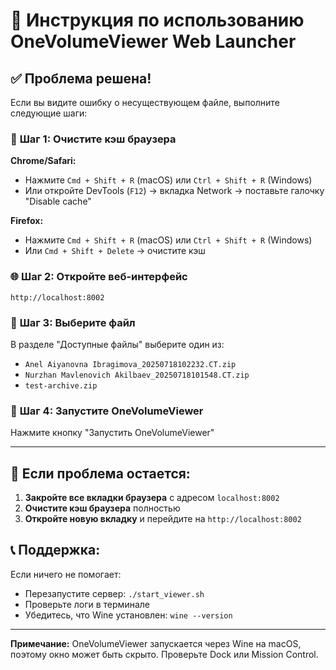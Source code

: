# 🚀 Инструкция по использованию OneVolumeViewer Web Launcher

## ✅ **Проблема решена!**

Если вы видите ошибку о несуществующем файле, выполните следующие шаги:

### 🔄 **Шаг 1: Очистите кэш браузера**

**Chrome/Safari:**
- Нажмите `Cmd + Shift + R` (macOS) или `Ctrl + Shift + R` (Windows)
- Или откройте DevTools (`F12`) → вкладка Network → поставьте галочку "Disable cache"

**Firefox:**
- Нажмите `Cmd + Shift + R` (macOS) или `Ctrl + Shift + R` (Windows)
- Или `Cmd + Shift + Delete` → очистите кэш

### 🌐 **Шаг 2: Откройте веб-интерфейс**

```
http://localhost:8002
```

### 📁 **Шаг 3: Выберите файл**

В разделе "Доступные файлы" выберите один из:
- `Anel Aiyanovna Ibragimova_20250718102232.CT.zip`
- `Nurzhan Mavlenovich Akilbaev_20250718101548.CT.zip`
- `test-archive.zip`

### 🚀 **Шаг 4: Запустите OneVolumeViewer**

Нажмите кнопку "Запустить OneVolumeViewer"

---

## 🔧 **Если проблема остается:**

1. **Закройте все вкладки браузера** с адресом `localhost:8002`
2. **Очистите кэш браузера** полностью
3. **Откройте новую вкладку** и перейдите на `http://localhost:8002`

## 📞 **Поддержка:**

Если ничего не помогает:
- Перезапустите сервер: `./start_viewer.sh`
- Проверьте логи в терминале
- Убедитесь, что Wine установлен: `wine --version`

---

**Примечание:** OneVolumeViewer запускается через Wine на macOS, поэтому окно может быть скрыто. Проверьте Dock или Mission Control. 